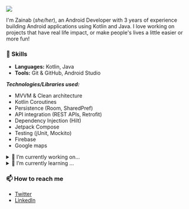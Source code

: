 <p align="left">
<img src="https://readme-typing-svg.herokuapp.com/?font=Homemade+Apple&pause=1000&size=40&color=%154659&height=80&duration=3000&lines=hello%20there%20👋">
</p>
I'm Zainab (<i>she/her</i>), an Android Developer with 3 years of experience building Android applications using Kotlin and Java. I love working on projects that have real life impact, or make people's lives a little easier or more fun!

### 📌 Skills
- **Languages:** Kotlin, Java
- **Tools:** Git & GitHub, Android Studio

***Technologies/Libraries used:***
- MVVM & Clean architecture
- Kotlin Coroutines
- Persistence (Room, SharedPref)
- API integration (REST APIs, Retrofit)
- Dependency Injection (Hilt)
- Jetpack Compose
- Testing (jUnit, Mockito)
- Firebase
- Google maps

<details>
  <summary> 🚀 I’m currently working on...</summary>
  <a href="https://github.com/zennymorh/BookKeeper/" target="_blank">Bookkeeper</a><br>
  <a href="https://github.com/Czeach/Rapport/" target="_blank">Rapport</a>
</details>

<details>
<summary> 🌱 I’m currently learning ...</summary>
- Jetpack Compose<br>
- Testing<br>
- Being consistent 😅
</details>

### 📫 How to reach me
  - [Twitter](https://twitter.com/zennymorh_)
  - [LinkedIn](https://www.linkedin.com/in/zainab-jimoh-48b495192/)
